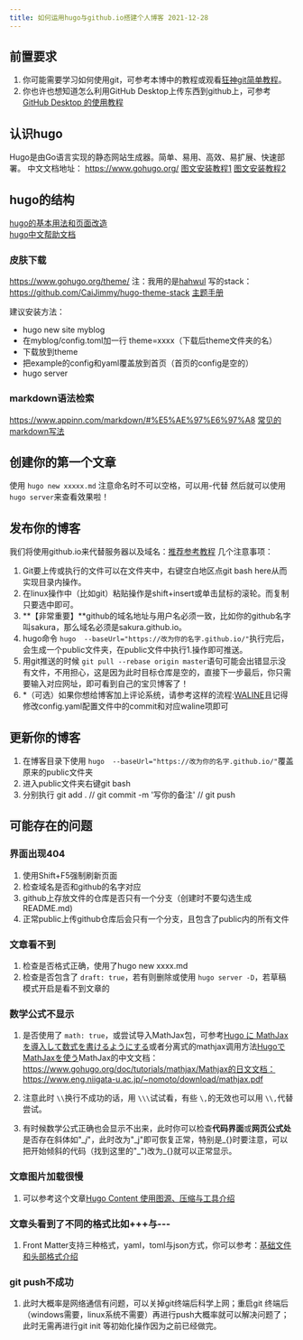 ```yaml
---
title: 如何运用hugo与github.io搭建个人博客 2021-12-28
---
```


<div style='display: none'>
【这个命令可以注释  相当于markdown中的#
</div>

## 前置要求

1. 你可能需要学习如何使用git，可参考本博中的教程或观看[狂神git简单教程](https://www.bilibili.com/video/BV1FE411P7B3?p=2)。
2. 你也许也想知道怎么利用GitHub Desktop上传东西到github上，可参考[GitHub Desktop 的使用教程](https://blog.csdn.net/lililuni/article/details/83144090)

## 认识hugo

Hugo是由Go语言实现的静态网站生成器。简单、易用、高效、易扩展、快速部署。
中文文档地址：  <https://www.gohugo.org/>
[图文安装教程1](https://blog.csdn.net/shulei00/article/details/105611007)
[图文安装教程2](https://blackstar.pro/posts/%E9%80%9A%E8%BF%87hugo%E6%90%AD%E5%BB%BA%E4%B8%AA%E4%BA%BA%E5%8D%9A%E5%AE%A2/)  

## hugo的结构

[hugo的基本用法和页面改造](https://blog.csdn.net/weixin_44397907/article/details/99621517)  
[hugo中文帮助文档](https://hugo.aiaide.com/)

### 皮肤下载

<https://www.gohugo.org/theme/>
注：我用的是[hahwul](https://github.com/CaiJimmy/hugo-theme-stack/commits?author=hahwul)
写的stack：  <https://github.com/CaiJimmy/hugo-theme-stack>
[主题手册](https://docs.stack.jimmycai.com/zh/configuration/custom-menu.html)

建议安装方法：  

- hugo new site myblog
- 在myblog/config.toml加一行   theme=xxxx（下载后theme文件夹的名）
- 下载放到theme
- 把example的config和yaml覆盖放到首页（首页的config是空的）
- hugo server

### markdown语法检索

<https://www.appinn.com/markdown/#%E5%AE%97%E6%97%A8>
[常见的markdown写法](https://edward852.github.io/post/markdown%E6%94%AF%E6%8C%81%E6%83%85%E5%86%B5%E6%B5%8B%E8%AF%95/)

## 创建你的第一个文章

使用  ``hugo new xxxxx.md``
注意命名时不可以空格，可以用-代替
然后就可以使用 ``hugo server``来查看效果啦！

## 发布你的博客

我们将使用github.io来代替服务器以及域名：[推荐参考教程](https://blog.csdn.net/cbb944131226/article/details/82940224)
几个注意事项：

1. Git要上传或执行的文件可以在文件夹中，右键空白地区点git bash here从而实现目录内操作。
2. 在linux操作中（比如git）粘贴操作是shift+insert或单击鼠标的滚轮。而复制只要选中即可。
3. **【非常重要】**github的域名地址与用户名必须一致，比如你的github名字叫sakura，那么域名必须是sakura.github.io。
4. hugo命令 ``hugo  --baseUrl="https://改为你的名字.github.io/"``执行完后，会生成一个public文件夹，在public文件中执行1.操作即可推送。
5. 用git推送的时候 ``git pull --rebase origin master``语句可能会出错显示没有文件，不用担心，这是因为此时目标仓库是空的，直接下一步最后，你只需要输入对应网址，即可看到自己的宝贝博客了！
6. *（可选）如果你想给博客加上评论系统，请参考这样的流程:[WALINE](https://waline.js.org/guide/get-started.html#html-%E5%BC%95%E5%85%A5-%E5%AE%A2%E6%88%B7%E7%AB%AF)且记得修改config.yaml配置文件中的commit和对应waline项即可

## 更新你的博客

1. 在博客目录下使用 ``hugo  --baseUrl="https://改为你的名字.github.io/"``覆盖原来的public文件夹
2. 进入public文件夹右键git bash
3. 分别执行 git add . // git commit -m '写你的备注' // git push

## 可能存在的问题

### 界面出现404

1. 使用Shift+F5强制刷新页面
2. 检查域名是否和github的名字对应
3. github上存放文件的仓库是否只有一个分支（创建时不要勾选生成README.md)
4. 正常public上传github仓库后会只有一个分支，且包含了public内的所有文件

### 文章看不到

1. 检查是否格式正确，使用了hugo new xxxx.md
2. 检查是否包含了 ``draft: true``，若有则删除或使用 ``hugo server -D``，若草稿模式开启是看不到文章的

### 数学公式不显示

1. 是否使用了 ``math: true``，或尝试导入MathJax包，可参考[Hugo に MathJax を導入して数式を書けるようにする](https://m0t0k1ch1st0ry.com/blog/2017/10/07/mathjax/)或者分离式的mathjax调用方法[HugoでMathJaxを使う](https://kenbannikki.com/notes/using-mathjax-with-hugo/)MathJax的中文文档：<https://www.gohugo.org/doc/tutorials/mathjax/Mathjax的日文文档：https://www.eng.niigata-u.ac.jp/~nomoto/download/mathjax.pdf>

2. 注意此时 ``\\``换行不成功的话，用 ``\\\``试试看，有些 ``\,``的无效也可以用 ``\\,``代替尝试。

3. 有时候数学公式正确也会显示不出来，此时你可以检查**代码界面**或**网页公式处**是否存在斜体如"*_j*"，此时改为"\_j"即可恢复正常，特别是_{}时要注意，可以把开始倾斜的代码（找到这里的"_")改为\_{}就可以正常显示。

### 文章图片加载很慢

1. 可以参考这个文章[Hugo Content 使用图源、压缩与工具介绍](https://www.dazhuanlan.com/twofie/topics/1881524)

### 文章头看到了不同的格式比如+++与---

1. Front Matter支持三种格式，yaml，toml与json方式，你可以参考：[基础文件和头部格式介绍](https://blog.csdn.net/sunjinfu19841120/article/details/88956372)

### git push不成功

1. 此时大概率是网络通信有问题，可以关掉git终端后科学上网；重启git 终端后（windows需要，linux系统不需要）再进行push大概率就可以解决问题了；此时无需再进行git init 等初始化操作因为之前已经做完。
